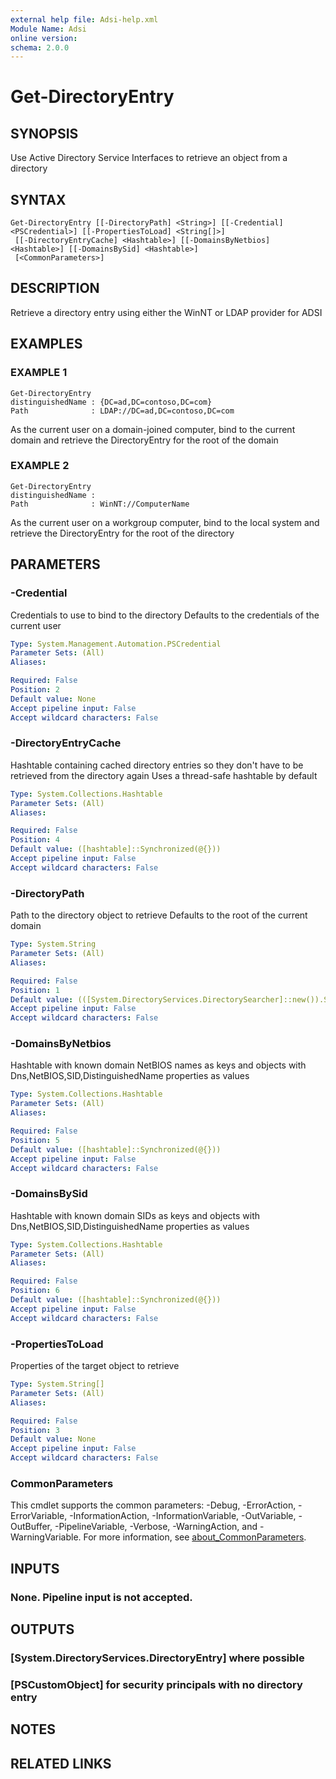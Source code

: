 ```yaml
---
external help file: Adsi-help.xml
Module Name: Adsi
online version:
schema: 2.0.0
---
```


# Get-DirectoryEntry

## SYNOPSIS
Use Active Directory Service Interfaces to retrieve an object from a directory

## SYNTAX

```
Get-DirectoryEntry [[-DirectoryPath] <String>] [[-Credential] <PSCredential>] [[-PropertiesToLoad] <String[]>]
 [[-DirectoryEntryCache] <Hashtable>] [[-DomainsByNetbios] <Hashtable>] [[-DomainsBySid] <Hashtable>]
 [<CommonParameters>]
```

## DESCRIPTION
Retrieve a directory entry using either the WinNT or LDAP provider for ADSI

## EXAMPLES

### EXAMPLE 1
```
Get-DirectoryEntry
distinguishedName : {DC=ad,DC=contoso,DC=com}
Path              : LDAP://DC=ad,DC=contoso,DC=com
```

As the current user on a domain-joined computer, bind to the current domain and retrieve the DirectoryEntry for the root of the domain

### EXAMPLE 2
```
Get-DirectoryEntry
distinguishedName :
Path              : WinNT://ComputerName
```

As the current user on a workgroup computer, bind to the local system and retrieve the DirectoryEntry for the root of the directory

## PARAMETERS

### -Credential
Credentials to use to bind to the directory
Defaults to the credentials of the current user

```yaml
Type: System.Management.Automation.PSCredential
Parameter Sets: (All)
Aliases:

Required: False
Position: 2
Default value: None
Accept pipeline input: False
Accept wildcard characters: False
```

### -DirectoryEntryCache
Hashtable containing cached directory entries so they don't have to be retrieved from the directory again
Uses a thread-safe hashtable by default

```yaml
Type: System.Collections.Hashtable
Parameter Sets: (All)
Aliases:

Required: False
Position: 4
Default value: ([hashtable]::Synchronized(@{}))
Accept pipeline input: False
Accept wildcard characters: False
```

### -DirectoryPath
Path to the directory object to retrieve
Defaults to the root of the current domain

```yaml
Type: System.String
Parameter Sets: (All)
Aliases:

Required: False
Position: 1
Default value: (([System.DirectoryServices.DirectorySearcher]::new()).SearchRoot.Path)
Accept pipeline input: False
Accept wildcard characters: False
```

### -DomainsByNetbios
Hashtable with known domain NetBIOS names as keys and objects with Dns,NetBIOS,SID,DistinguishedName properties as values

```yaml
Type: System.Collections.Hashtable
Parameter Sets: (All)
Aliases:

Required: False
Position: 5
Default value: ([hashtable]::Synchronized(@{}))
Accept pipeline input: False
Accept wildcard characters: False
```

### -DomainsBySid
Hashtable with known domain SIDs as keys and objects with Dns,NetBIOS,SID,DistinguishedName properties as values

```yaml
Type: System.Collections.Hashtable
Parameter Sets: (All)
Aliases:

Required: False
Position: 6
Default value: ([hashtable]::Synchronized(@{}))
Accept pipeline input: False
Accept wildcard characters: False
```

### -PropertiesToLoad
Properties of the target object to retrieve

```yaml
Type: System.String[]
Parameter Sets: (All)
Aliases:

Required: False
Position: 3
Default value: None
Accept pipeline input: False
Accept wildcard characters: False
```

### CommonParameters
This cmdlet supports the common parameters: -Debug, -ErrorAction, -ErrorVariable, -InformationAction, -InformationVariable, -OutVariable, -OutBuffer, -PipelineVariable, -Verbose, -WarningAction, and -WarningVariable. For more information, see [about_CommonParameters](http://go.microsoft.com/fwlink/?LinkID=113216).

## INPUTS

### None. Pipeline input is not accepted.
## OUTPUTS

### [System.DirectoryServices.DirectoryEntry] where possible
### [PSCustomObject] for security principals with no directory entry
## NOTES

## RELATED LINKS
